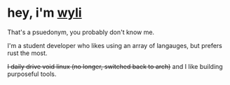 # hey, i'm [wyli](https://web.wyli.tech)

That's a psuedonym, you probably don't know me.

I'm a student developer who likes using an array of langauges, but prefers rust the most.

~~I daily drive void linux (no longer, switched back to arch)~~ and I like building purposeful tools.

